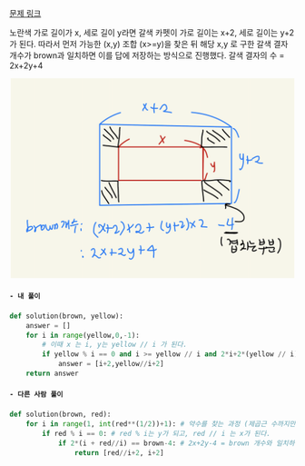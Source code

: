 [문제 링크](https://programmers.co.kr/learn/courses/30/lessons/42842)

노란색 가로 길이가 x, 세로 길이 y라면 갈색 카펫이 가로 길이는 x+2, 세로 길이는 y+2가 된다.
따라서 먼저 가능한 (x,y) 조합 (x>=y)을 찾은 뒤 해당 x,y 로 구한 갈색 결자 개수가 brown과 일치하면 이를 답에 저장하는 방식으로 진행했다. 갈색 결자의 수 = 2x+2y+4

<p align="center">
    <img src= "../images/carpet.png" width="500">
</p>


#### **`- 내 풀이`**
```python
def solution(brown, yellow):
    answer = []
    for i in range(yellow,0,-1):
        # 이때 x 는 i, y는 yellow // i 가 된다.
        if yellow % i == 0 and i >= yellow // i and 2*i+2*(yellow // i)+4 == brown:
            answer = [i+2,yellow//i+2]
    return answer
```

#### `- 다른 사람 풀이`
```python
def solution(brown, red):
    for i in range(1, int(red**(1/2))+1): # 약수를 찾는 과정 (제곱근 수까지만 실행해도 찾을 수 있음)
        if red % i == 0: # red % i는 y가 되고, red // i 는 x가 된다.
            if 2*(i + red//i) == brown-4: # 2x+2y-4 = brown 개수와 일치하면 답이니까 리턴
                return [red//i+2, i+2]
```